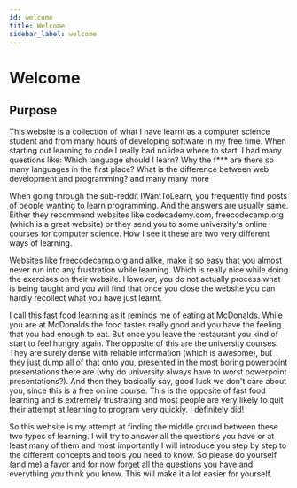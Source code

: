 ```yaml
---
id: welcome
title: Welcome
sidebar_label: welcome
---
```


# Welcome
## Purpose
This website is a collection of what I have learnt as a computer science student and from many hours of developing software in my free time.
When starting out learning to code I really had no idea where to start. I had many questions like: Which language should I learn? 
Why the f*** are there so many languages in the first place? What is the difference between web development and programming? and many many more

When going through the sub-reddit IWantToLearn, you frequently find posts of people wanting to learn programming. And the answers are usually same. 
Either they recommend websites like codecademy.com, freecodecamp.org (which is a great website) or they send you to some university's online courses 
for computer science. ‌How I see it these are two very different ways of learning. 

Websites like freecodecamp.org and alike, make it so easy that you almost never run into any frustration while learning. 
Which is really nice while doing the exercises on their website. However, you do not actually process what is being taught and you will find that 
once you close the website you can hardly recollect what you have just learnt.

I call this fast food learning as it reminds me of eating at McDonalds. While you are at McDonalds the food tastes really good and you have the feeling 
that you had enough to eat. But once you leave the restaurant you kind of start to feel hungry again. The opposite of this are the university courses. 
They are surely dense with reliable information (which is awesome), but they just dump all of that onto you, presented in the most boring powerpoint 
presentations there are (why do university always have to worst powerpoint presentations?). And then they basically say, good luck we don't care about you, 
since this is a free online course. This is the opposite of fast food learning and is extremely frustrating and most people are very likely to quit their 
attempt at learning to program very quickly. I definitely did!

So this website is my attempt at finding the middle ground between these two types of learning. I will try to answer all the questions you have or at 
least many of them and most importantly I will introduce you step by step to the different concepts and tools you need to know.
So please do yourself (and me) a favor and for now forget all the questions you have and everything you think you know. 
This will make it a lot easier for yourself.

